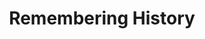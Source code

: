 ---
pid: ch1078
title: Remembering History
location_transcription: Penn Treaty Park
coordinates: "[-75.128125465855, 39.965435166885]"
zipcode: CT06883
gen_neighborhood: 
neighborhood: 
outside_phl: Weston CT
age: '26'
age_range: 20-29
instagram: 
image_file_name: ch_107.jpg
proposal_transcription: |-
  Commemorate the people who helped build the city and acknowledge the people pushed out.
  - should withstand weather as ( not turn green)
  - should be able to be walked on/touched
topic: Neighborhoods,Gentrification
topic_summary: 0, 0, 0, 0
type: Mural,Sculpture Statue,Bench
keywords_other: Philadelphia, History
credit: Rebecca
image_labels: 
twitter: 
facebook: 
permalink: "/monuments/ch1078/"
layout: item-page
---